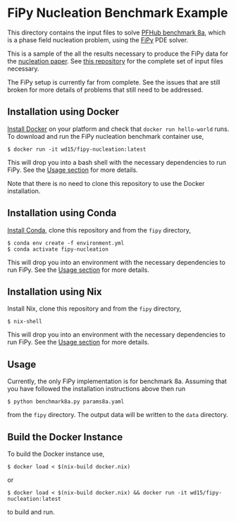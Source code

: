 # FiPy Nucleation Benchmark Example

This directory contains the input files to solve [PFHub benchmark
8a](https://pages.nist.gov/pfhub/benchmarks/benchmark8.ipynb/), which
is a phase field nucleation problem, using the [FiPy] PDE solver.

This is a sample of the all the results necessary to produce the FiPy
data for the [nucleation paper]. See [this repository] for the
complete set of input files necessary.

The FiPy setup is currently far from complete. See the issues that are
still broken for more details of problems that still need to be
addressed.

## Installation using Docker

[Install Docker](https://docs.docker.com/get-docker/) on your platform
and check that `docker run hello-world` runs. To download and run the
FiPy nucleation benchmark container use,

    $ docker run -it wd15/fipy-nucleation:latest

This will drop you into a bash shell with the necessary dependencies
to run FiPy. See the [Usage section](#usage) for more details.

Note that there is no need to clone this repository to use the Docker
installation.

## Installation using Conda

[Install Conda][conda-install], clone this repository and from the
`fipy` directory,

    $ conda env create -f environment.yml
    $ conda activate fipy-nucleation

This will drop you into an environment with the necessary dependencies
to run FiPy. See the [Usage section](#usage) for more details.

## Installation using Nix

Install Nix, clone this repository and from the `fipy` directory,

    $ nix-shell

This will drop you into an environment with the necessary dependencies
to run FiPy. See the [Usage section](#usage) for more details.

## <a name="usage"> Usage </a>

Currently, the only FiPy implementation is for benchmark 8a. Assuming
that you have followed the installation instructions above then run

    $ python benchmark8a.py params8a.yaml

from the `fipy` directory. The output data will be written to the
`data` directory.

## Build the Docker Instance

To build the Docker instance use,

    $ docker load < $(nix-build docker.nix)

or

    $ docker load < $(nix-build docker.nix) && docker run -it wd15/fipy-nucleation:latest

to build and run.

[FiPy]: https://www.ctcms.nist.gov/fipy/
[conda-install]: https://docs.conda.io/projects/conda/en/latest/user-guide/install/index.html
[nucleation paper]: ...
[this repository]: https://github.com/guyer/phasefieldbenchmark-8
